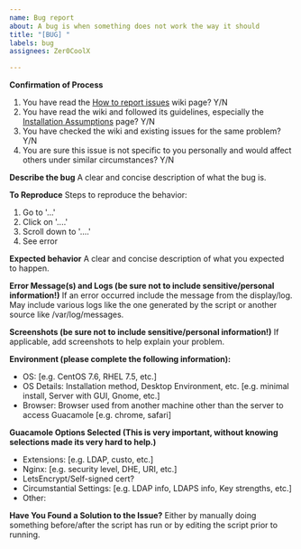 ```yaml
---
name: Bug report
about: A bug is when something does not work the way it should
title: "[BUG] "
labels: bug
assignees: Zer0CoolX

---
```


**Confirmation of Process**
1. You have read the [How to report issues](https://github.com/Zer0CoolX/guacamole-install-rhel/wiki/How-to-Report-Issues-(Bugs,-Feature-Request-and-Help)) wiki page? Y/N
2. You have read the wiki and followed its guidelines, especially the [Installation Assumptions](https://github.com/Zer0CoolX/guacamole-install-rhel/wiki/Installation-Assumptions) page? Y/N
3. You have checked the wiki and existing issues for the same problem? Y/N
4. You are sure this issue is not specific to you personally and would affect others under similar circumstances? Y/N

**Describe the bug**
A clear and concise description of what the bug is.

**To Reproduce**
Steps to reproduce the behavior:
1. Go to '...'
2. Click on '....'
3. Scroll down to '....'
4. See error

**Expected behavior**
A clear and concise description of what you expected to happen.

**Error Message(s) and Logs (be sure not to include sensitive/personal information!)**
If an error occurred include the message from the display/log. May include various logs like the one generated by the script or another source like /var/log/messages.

**Screenshots (be sure not to include sensitive/personal information!)**
If applicable, add screenshots to help explain your problem.

**Environment (please complete the following information):**
 - OS: [e.g. CentOS 7.6, RHEL 7.5, etc.]
 - OS Details: Installation method, Desktop Environment, etc. [e.g. minimal install, Server with GUI, Gnome, etc.]
 - Browser: Browser used from another machine other than the server to access Guacamole [e.g. chrome, safari]

**Guacamole Options Selected (This is very important, without knowing selections made its very hard to help.)**
 - Extensions: [e.g. LDAP, custo, etc.]
 - Nginx: [e.g. security level, DHE, URI, etc.]
 - LetsEncrypt/Self-signed cert?
 - Circumstantial Settings: [e.g. LDAP info, LDAPS info, Key strengths, etc.]
 - Other:

**Have You Found a Solution to the Issue?**
Either by manually doing something before/after the script has run or by editing the script prior to running.
